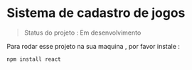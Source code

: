 <h1> Sistema de cadastro de jogos </h1>

> Status do projeto : Em desenvolvimento

Para rodar esse projeto na sua maquina , por favor instale :

```
npm install react

```
